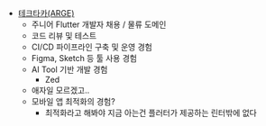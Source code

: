 - [테크타카(ARGE)](https://www.wanted.co.kr/wd/279398)
	- 주니어 Flutter 개발자 채용 / 물류 도메인
	- 코드 리뷰 및 테스트
	- CI/CD 파이프라인 구축 및 운영 경험
	- Figma, Sketch 등 툴 사용 경험
	- AI Tool 기반 개발 경험
		- Zed
	- 애자일 모르겠고..
	- 모바일 앱 최적화의 경험?
		- 최적화라고 해봐야 지금 아는건 플러터가 제공하는 린터밖에 없다
		